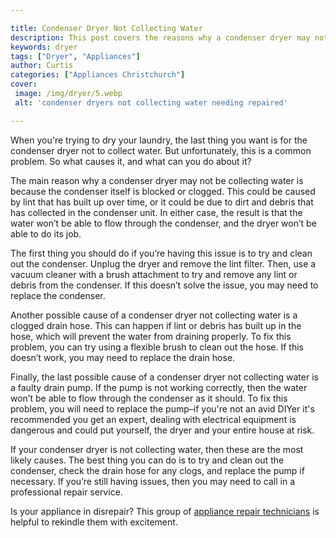```yaml
---

title: Condenser Dryer Not Collecting Water
description: This post covers the reasons why a condenser dryer may not be collecting water, as well as some tips for fixing the problem. If your condenser dryer isn't collecting water, read this post to find out why.
keywords: dryer
tags: ["Dryer", "Appliances"]
author: Curtis
categories: ["Appliances Christchurch"]
cover: 
 image: /img/dryer/5.webp
 alt: 'condenser dryers not collecting water needing repaired'

---
```


When you're trying to dry your laundry, the last thing you want is for the condenser dryer not to collect water. But unfortunately, this is a common problem. So what causes it, and what can you do about it?

The main reason why a condenser dryer may not be collecting water is because the condenser itself is blocked or clogged. This could be caused by lint that has built up over time, or it could be due to dirt and debris that has collected in the condenser unit. In either case, the result is that the water won’t be able to flow through the condenser, and the dryer won’t be able to do its job.

The first thing you should do if you’re having this issue is to try and clean out the condenser. Unplug the dryer and remove the lint filter. Then, use a vacuum cleaner with a brush attachment to try and remove any lint or debris from the condenser. If this doesn’t solve the issue, you may need to replace the condenser.

Another possible cause of a condenser dryer not collecting water is a clogged drain hose. This can happen if lint or debris has built up in the hose, which will prevent the water from draining properly. To fix this problem, you can try using a flexible brush to clean out the hose. If this doesn’t work, you may need to replace the drain hose.

Finally, the last possible cause of a condenser dryer not collecting water is a faulty drain pump. If the pump is not working correctly, then the water won’t be able to flow through the condenser as it should. To fix this problem, you will need to replace the pump–if you're not an avid DIYer it's recommended you get an expert, dealing with electrical equipment is dangerous and could put yourself, the dryer and your entire house at risk.

If your condenser dryer is not collecting water, then these are the most likely causes. The best thing you can do is to try and clean out the condenser, check the drain hose for any clogs, and replace the pump if necessary. If you’re still having issues, then you may need to call in a professional repair service.

Is your appliance in disrepair? This group of <a href="/pages/appliance-repair-technicians/">appliance repair technicians</a> is helpful to rekindle them with excitement.
